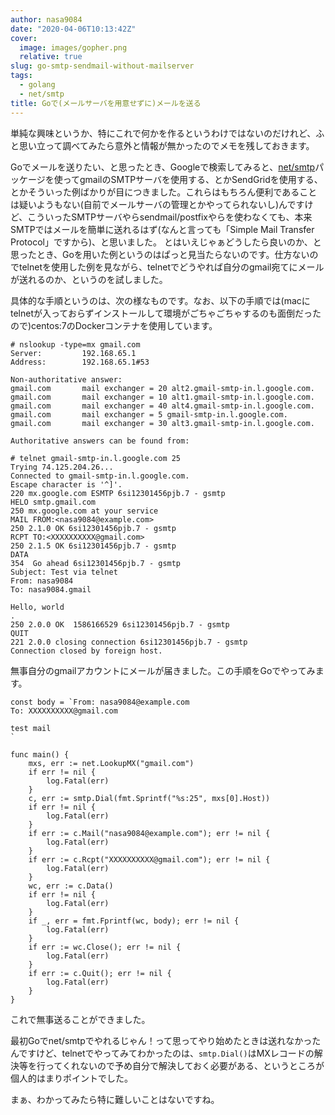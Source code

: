 ```yaml
---
author: nasa9084
date: "2020-04-06T10:13:42Z"
cover:
  image: images/gopher.png
  relative: true
slug: go-smtp-sendmail-without-mailserver
tags:
  - golang
  - net/smtp
title: Goで(メールサーバを用意せずに)メールを送る
---
```



単純な興味というか、特にこれで何かを作るというわけではないのだけれど、ふと思い立って調べてみたら意外と情報が無かったのでメモを残しておきます。

Goでメールを送りたい、と思ったとき、Googleで検索してみると、[net/smtp](https://pkg.go.dev/net/smtp)パッケージを使ってgmailのSMTPサーバを使用する、とかSendGridを使用する、とかそういった例ばかりが目につきました。これらはもちろん便利であることは疑いようもない(自前でメールサーバの管理とかやってられないし)んですけど、こういったSMTPサーバやらsendmail/postfixやらを使わなくても、本来SMTPではメールを簡単に送れるはず(なんと言っても「Simple Mail Transfer Protocol」ですから)、と思いました。
とはいえじゃぁどうしたら良いのか、と思ったとき、Goを用いた例というのはぱっと見当たらないのです。仕方ないのでtelnetを使用した例を見ながら、telnetでどうやれば自分のgmail宛てにメールが送れるのか、というのを試しました。

具体的な手順というのは、次の様なものです。なお、以下の手順では(macにtelnetが入っておらずインストールして環境がごちゃごちゃするのも面倒だったので)centos:7のDockerコンテナを使用しています。

```
# nslookup -type=mx gmail.com
Server:         192.168.65.1
Address:        192.168.65.1#53

Non-authoritative answer:
gmail.com       mail exchanger = 20 alt2.gmail-smtp-in.l.google.com.
gmail.com       mail exchanger = 10 alt1.gmail-smtp-in.l.google.com.
gmail.com       mail exchanger = 40 alt4.gmail-smtp-in.l.google.com.
gmail.com       mail exchanger = 5 gmail-smtp-in.l.google.com.
gmail.com       mail exchanger = 30 alt3.gmail-smtp-in.l.google.com.

Authoritative answers can be found from:

# telnet gmail-smtp-in.l.google.com 25
Trying 74.125.204.26...
Connected to gmail-smtp-in.l.google.com.
Escape character is '^]'.
220 mx.google.com ESMTP 6si12301456pjb.7 - gsmtp
HELO smtp.gmail.com
250 mx.google.com at your service
MAIL FROM:<nasa9084@example.com>
250 2.1.0 OK 6si12301456pjb.7 - gsmtp
RCPT TO:<XXXXXXXXXX@gmail.com>
250 2.1.5 OK 6si12301456pjb.7 - gsmtp
DATA
354  Go ahead 6si12301456pjb.7 - gsmtp
Subject: Test via telnet
From: nasa9084
To: nasa9084.gmail

Hello, world
.
250 2.0.0 OK  1586166529 6si12301456pjb.7 - gsmtp
QUIT
221 2.0.0 closing connection 6si12301456pjb.7 - gsmtp
Connection closed by foreign host.
```

無事自分のgmailアカウントにメールが届きました。この手順をGoでやってみます。

```
const body = `From: nasa9084@example.com
To: XXXXXXXXXX@gmail.com

test mail
`

func main() {
	mxs, err := net.LookupMX("gmail.com")
	if err != nil {
		log.Fatal(err)
	}
	c, err := smtp.Dial(fmt.Sprintf("%s:25", mxs[0].Host))
	if err != nil {
		log.Fatal(err)
	}
	if err := c.Mail("nasa9084@example.com"); err != nil {
		log.Fatal(err)
	}
	if err := c.Rcpt("XXXXXXXXXX@gmail.com"); err != nil {
		log.Fatal(err)
	}
	wc, err := c.Data()
	if err != nil {
		log.Fatal(err)
	}
	if _, err = fmt.Fprintf(wc, body); err != nil {
		log.Fatal(err)
	}
	if err := wc.Close(); err != nil {
		log.Fatal(err)
	}
	if err := c.Quit(); err != nil {
		log.Fatal(err)
	}
}
```

これで無事送ることができました。

最初Goでnet/smtpでやれるじゃん！って思ってやり始めたときは送れなかったんですけど、telnetでやってみてわかったのは、`smtp.Dial()`はMXレコードの解決等を行ってくれないので予め自分で解決しておく必要がある、というところが個人的はまりポイントでした。

まぁ、わかってみたら特に難しいことはないですね。




